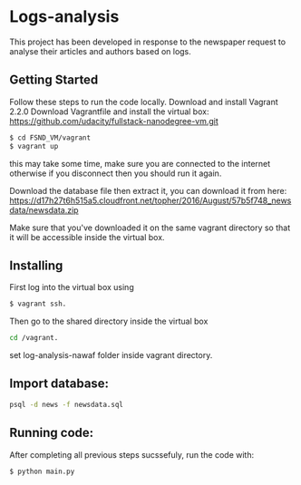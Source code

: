 # Logs-analysis

This project has been developed in response to the newspaper request to analyse their articles and authors based on logs.

## Getting Started

  Follow these steps to run the code locally.
Download and install Vagrant 2.2.0
Download Vagrantfile and install the virtual box:
https://github.com/udacity/fullstack-nanodegree-vm.git
```sh
$ cd FSND_VM/vagrant
$ vagrant up
```
this may take some time, make sure you are connected to the internet otherwise if you disconnect then you should run it again.

Download the database file then extract it, you can download it from here:
https://d17h27t6h515a5.cloudfront.net/topher/2016/August/57b5f748_newsdata/newsdata.zip

Make sure that you've downloaded it on the same vagrant directory so that it will be accessible inside the virtual box.

## Installing
First log into the virtual box using
```sh
$ vagrant ssh.
```  
Then go to the shared directory inside the virtual box
```sh
cd /vagrant.
``` 
set log-analysis-nawaf folder inside vagrant directory.

## Import database:
```sh
psql -d news -f newsdata.sql
```
## Running code:
After completing all previous steps sucssefuly, run the code with:
```sh
$ python main.py
```
